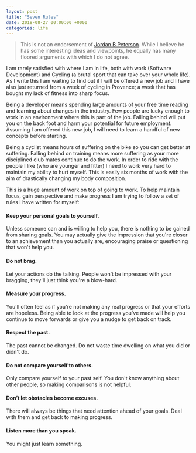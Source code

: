 ```yaml
---
layout: post
title: "Seven Rules"
date: 2018-08-27 00:00:00 +0000
categories: life
---
```


>This is not an endorsement of [Jordan B Peterson](https://jordanbpeterson.com/). While I believe he has some interesting ideas and viewpoints, he equally has many floored arguments with which I do not agree.

I am rarely satisfied with where I am in life, both with work (Software Development) and Cycling (a brutal sport that can take over your whole life). As I write this I am waiting to find out if I will be offered a new job and I have also just returned from a week of cycling in Provence; a week that has bought my lack of fitness into sharp focus.

Being a developer means spending large amounts of your free time reading and learning about changes in the industry. Few people are lucky enough to work in an environment where this is part of the job. Falling behind will put you on the back foot and harm your potential for future employment. Assuming I am offered this new job, I will need to learn a handful of new concepts before starting.

Being a cyclist means hours of suffering on the bike so you can get better at suffering. Falling behind on training means more suffering as your more disciplined club mates continue to do the work. In order to ride with the people I like (who are younger and fitter) I need to work very hard to maintain my ability to hurt myself. This is easily six months of work with the aim of drastically changing my body composition.

This is a huge amount of work on top of going to work. To help maintain focus, gain perspective and make progress I am trying to follow a set of rules I have written for myself:

#### Keep your personal goals to yourself.
Unless someone can and is willing to help you, there is nothing to be gained from sharing goals. You may actually give the impression that you're closer to an achievement than you actually are, encouraging praise or questioning that won't help you.

#### Do not brag.
Let your actions do the talking. People won't be impressed with your bragging, they'll just think you're a blow-hard.


#### Measure your progress.
You'll often feel as if you're not making any real progress or that your efforts are hopeless. Being able to look at the progress you've made will help you continue to move forwards or give you a nudge to get back on track.

#### Respect the past.
The past cannot be changed. Do not waste time dwelling on what you did or didn't do.

#### Do not compare yourself to others.
Only compare yourself to your past self. You don't know anything about other people, so making comparisons is not helpful.

#### Don’t let obstacles become excuses.
There will always be things that need attention ahead of your goals. Deal with them and get back to making progress.

#### Listen more than you speak.
You might just learn something.
